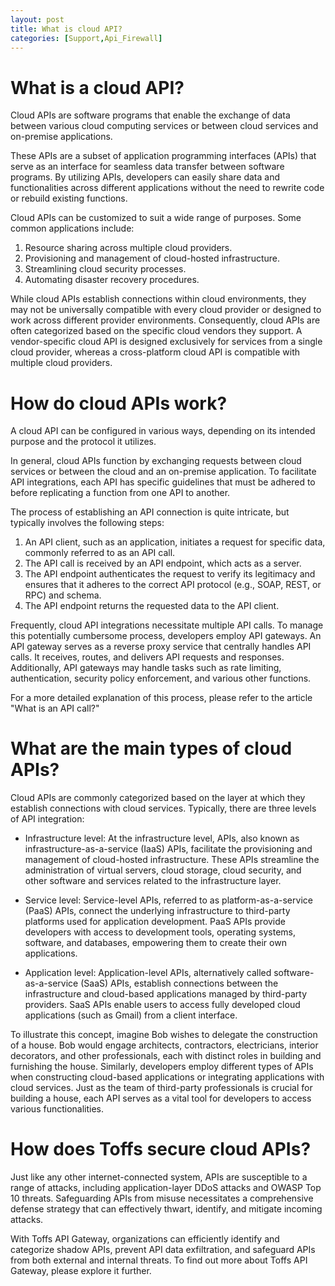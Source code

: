 ```yaml
---
layout: post
title: What is cloud API?
categories: [Support,Api_Firewall]
---
```

# What is a cloud API?
Cloud APIs are software programs that enable the exchange of data between various cloud computing services or between cloud services and on-premise applications.

These APIs are a subset of application programming interfaces (APIs) that serve as an interface for seamless data transfer between software programs. By utilizing APIs, developers can easily share data and functionalities across different applications without the need to rewrite code or rebuild existing functions.

Cloud APIs can be customized to suit a wide range of purposes. Some common applications include:

1. Resource sharing across multiple cloud providers.
2. Provisioning and management of cloud-hosted infrastructure.
3. Streamlining cloud security processes.
4. Automating disaster recovery procedures.

While cloud APIs establish connections within cloud environments, they may not be universally compatible with every cloud provider or designed to work across different provider environments. Consequently, cloud APIs are often categorized based on the specific cloud vendors they support. A vendor-specific cloud API is designed exclusively for services from a single cloud provider, whereas a cross-platform cloud API is compatible with multiple cloud providers.

# How do cloud APIs work?
A cloud API can be configured in various ways, depending on its intended purpose and the protocol it utilizes.

In general, cloud APIs function by exchanging requests between cloud services or between the cloud and an on-premise application. To facilitate API integrations, each API has specific guidelines that must be adhered to before replicating a function from one API to another.

The process of establishing an API connection is quite intricate, but typically involves the following steps:

1. An API client, such as an application, initiates a request for specific data, commonly referred to as an API call.
2. The API call is received by an API endpoint, which acts as a server.
3. The API endpoint authenticates the request to verify its legitimacy and ensures that it adheres to the correct API protocol (e.g., SOAP, REST, or RPC) and schema.
4. The API endpoint returns the requested data to the API client.

Frequently, cloud API integrations necessitate multiple API calls. To manage this potentially cumbersome process, developers employ API gateways. An API gateway serves as a reverse proxy service that centrally handles API calls. It receives, routes, and delivers API requests and responses. Additionally, API gateways may handle tasks such as rate limiting, authentication, security policy enforcement, and various other functions.

For a more detailed explanation of this process, please refer to the article "What is an API call?"

# What are the main types of cloud APIs?
Cloud APIs are commonly categorized based on the layer at which they establish connections with cloud services. Typically, there are three levels of API integration:

* Infrastructure level: At the infrastructure level, APIs, also known as infrastructure-as-a-service (IaaS) APIs, facilitate the provisioning and management of cloud-hosted infrastructure. These APIs streamline the administration of virtual servers, cloud storage, cloud security, and other software and services related to the infrastructure layer.

* Service level: Service-level APIs, referred to as platform-as-a-service (PaaS) APIs, connect the underlying infrastructure to third-party platforms used for application development. PaaS APIs provide developers with access to development tools, operating systems, software, and databases, empowering them to create their own applications.

* Application level: Application-level APIs, alternatively called software-as-a-service (SaaS) APIs, establish connections between the infrastructure and cloud-based applications managed by third-party providers. SaaS APIs enable users to access fully developed cloud applications (such as Gmail) from a client interface.

To illustrate this concept, imagine Bob wishes to delegate the construction of a house. Bob would engage architects, contractors, electricians, interior decorators, and other professionals, each with distinct roles in building and furnishing the house. Similarly, developers employ different types of APIs when constructing cloud-based applications or integrating applications with cloud services. Just as the team of third-party professionals is crucial for building a house, each API serves as a vital tool for developers to access various functionalities.

# How does Toffs secure cloud APIs?
Just like any other internet-connected system, APIs are susceptible to a range of attacks, including application-layer DDoS attacks and OWASP Top 10 threats. Safeguarding APIs from misuse necessitates a comprehensive defense strategy that can effectively thwart, identify, and mitigate incoming attacks.

With Toffs API Gateway, organizations can efficiently identify and categorize shadow APIs, prevent API data exfiltration, and safeguard APIs from both external and internal threats. To find out more about Toffs API Gateway, please explore it further.